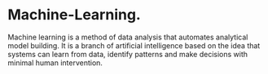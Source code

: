 # Machine-Learning.
Machine learning is a method of data analysis that automates analytical model building. It is a branch of artificial intelligence based on the idea that systems can learn from data, identify patterns and make decisions with minimal human intervention.
